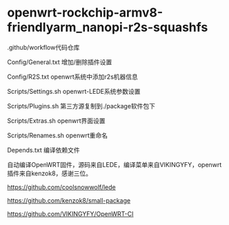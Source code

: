 # openwrt-rockchip-armv8-friendlyarm_nanopi-r2s-squashfs
.github/workflow代码仓库

Config/General.txt 增加/删除插件设置

Config/R2S.txt openwrt系统中添加r2s机器信息

Scripts/Settings.sh openwrt-LEDE系统参数设置

Scripts/Plugins.sh 第三方源复制到./package软件包下

Scripts/Extras.sh openwrt界面设置

Scripts/Renames.sh  openwrt重命名

Depends.txt 编译依赖文件

自动编译OpenWRT固件，源码来自LEDE，编译菜单来自VIKINGYFY，openwrt插件来自kenzok8，感谢三位。

https://github.com/coolsnowwolf/lede

https://github.com/kenzok8/small-package

https://github.com/VIKINGYFY/OpenWRT-CI
